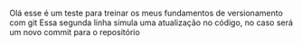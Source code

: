 Olá esse é um teste para treinar os meus fundamentos de versionamento com git 
Essa segunda linha simula uma atualização no código, no caso será um novo commit para o repositório 